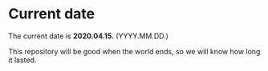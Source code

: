 # Current date

The current date is **2020.04.15.** (YYYY.MM.DD.)

This repository will be good when the world ends, so we will know how long it lasted.